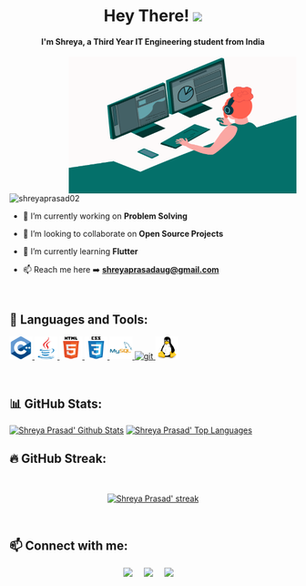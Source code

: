 <h1 align="center">Hey There! <img src="https://raw.githubusercontent.com/MartinHeinz/MartinHeinz/master/wave.gif" width="30px"></h1>
<h4 align="center">I'm <b>Shreya</b>, a Third Year IT Engineering student from India</h4>


<img align = "right" alt = "gif" width="400" height="240" src="https://github.com/Shreyaprasad02/Shreyaprasad02/blob/main/anna-havrylyukh-.gif">

<p align="left"> <img src="https://komarev.com/ghpvc/?username=shreyaprasad02&label=Profile%20views&color=0e75b6&style=flat" alt="shreyaprasad02" /> </p>

- 🔭 I’m currently working on **Problem Solving**

- 👯 I’m looking to collaborate on **Open Source Projects**

- 🌱 I’m currently learning **Flutter**

- 📫 Reach me here ➡️ **shreyaprasadaug@gmail.com**


</br>

## 🚀 Languages and Tools:
<p align="left"> 

<p align="left"> <a href="https://www.w3schools.com/cpp/" target="_blank" rel="noreferrer"> <img src="https://raw.githubusercontent.com/devicons/devicon/master/icons/cplusplus/cplusplus-original.svg" alt="cplusplus" width="40" height="40"/> </a> 
<a href="https://www.java.com" target="_blank" rel="noreferrer"> <img src="https://raw.githubusercontent.com/devicons/devicon/master/icons/java/java-original.svg" alt="java" width="40" height="40"/> </a>
<a href="https://www.w3.org/html/" target="_blank" rel="noreferrer"> <img src="https://raw.githubusercontent.com/devicons/devicon/master/icons/html5/html5-original-wordmark.svg" alt="html5" width="40" height="40"/> </a>
<a href="https://www.w3schools.com/css/" target="_blank" rel="noreferrer"> <img src="https://raw.githubusercontent.com/devicons/devicon/master/icons/css3/css3-original-wordmark.svg" alt="css3" width="40" height="40"/> </a>  
<a href="https://www.mysql.com/" target="_blank" rel="noreferrer"> <img src="https://raw.githubusercontent.com/devicons/devicon/master/icons/mysql/mysql-original-wordmark.svg" alt="mysql" width="40" height="40"/> </a>
<a href="https://git-scm.com/" target="_blank" rel="noreferrer"> <img src="https://www.vectorlogo.zone/logos/git-scm/git-scm-icon.svg" alt="git" width="40" height="40"/> </a>
<a href="https://www.linux.org/" target="_blank" rel="noreferrer"> <img src="https://raw.githubusercontent.com/devicons/devicon/master/icons/linux/linux-original.svg" alt="linux" width="40" height="40"/> </a>  
<!--  
<a href="https://firebase.google.com/" target="_blank" rel="noreferrer"> <img src="https://www.vectorlogo.zone/logos/firebase/firebase-icon.svg" alt="firebase" width="40" height="40"/> </a> 
<a href="https://flutter.dev" target="_blank" rel="noreferrer"> <img src="https://www.vectorlogo.zone/logos/flutterio/flutterio-icon.svg" alt="flutter" width="40" height="40"/> </a>  
<a href="https://developer.mozilla.org/en-US/docs/Web/JavaScript" target="_blank" rel="noreferrer"> <img src="https://raw.githubusercontent.com/devicons/devicon/master/icons/javascript/javascript-original.svg" alt="javascript" width="40" height="40"/> </a> 
<a href="https://dart.dev" target="_blank" rel="noreferrer"> <img src="https://www.vectorlogo.zone/logos/dartlang/dartlang-icon.svg" alt="dart" width="40" height="40"/> </a> -->
</p>

</br>

## 📊 GitHub Stats:

  <a href="https://github.com/shreyaprasad02/github-readme-stats"><img alt="Shreya Prasad' Github Stats" src="https://github-readme-stats.vercel.app/api?username=shreyaprasad02&show_icons=true&count_private=true&theme=react&hide_border=true&bg_color=0D1117" /></a>
  <a href="https://github.com/shreyaprasad02/github-readme-stats"><img alt="Shreya Prasad' Top Languages" src="https://github-readme-stats.vercel.app/api/top-langs/?username=shreyaprasad02&langs_count=8&count_private=true&layout=compact&theme=react&hide_border=true&bg_color=0D1117" /></a>

## 🔥 GitHub Streak:
</br>
<p align="center">
    <a href="https://github.com/shreyaprasad02/github-readme-streak-stats">
        <img title="🔥 Get streak stats for your profile at git.io/streak-stats" alt="Shreya Prasad' streak" src="https://github-readme-streak-stats.herokuapp.com/?user=shreyaprasad02&theme=black-ice&hide_border=true&stroke=0000&background=060A0CD0"/>
    </a>
</p>
</br>
  
## 📫 Connect with me:
<p align="center">
<a target="_blank"href="https://linkedin.com/in/shreya-prasad-ba94a4214"><img src="https://img.shields.io/badge/linkedin-%230077B5.svg?&style=for-the-badge&logo=linkedin&logoColor=white" /></a>&nbsp;&nbsp;&nbsp;&nbsp;
<a href="mailto:shreyaprasadaug@gmail.com"><img src="https://img.shields.io/badge/gmail-%23D14836.svg?&style=for-the-badge&logo=gmail&logoColor=white" /></a>&nbsp;&nbsp;&nbsp;&nbsp;
<a href="https://hashnode.com/@ShreyaPrasad"><img src="	https://img.shields.io/badge/Hashnode-2962FF?style=for-the-badge&logo=hashnode&logoColor=white" /></a>&nbsp;&nbsp;&nbsp;&nbsp;
</p>
